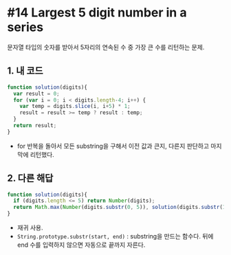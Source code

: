 # #14 Largest 5 digit number in a series

문자열 타입의 숫자를 받아서 5자리의 연속된 수 중 가장 큰 수를 리턴하는 문제.

## 1. 내 코드

```js
function solution(digits){
  var result = 0;
  for (var i = 0; i < digits.length-4; i++) {
    var temp = digits.slice(i, i+5) * 1;
    result = result >= temp ? result : temp;
  }
  return result;
}
```

- for 반복을 돌아서 모든 substring을 구해서 이전 값과 큰지, 다른지 판단하고 마지막에 리턴했다.

## 2. 다른 해답

```js
function solution(digits){
  if (digits.length <= 5) return Number(digits);
  return Math.max(Number(digits.substr(0, 5)), solution(digits.substr(1)));
}
```

- 재귀 사용.
- `String.prototype.substr(start, end)` : substring을 만드는 함수다. 뒤에 end 수를 입력하지 않으면 자동으로 끝까지 자른다.
